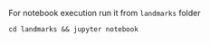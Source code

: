 For notebook execution run it from `landmarks` folder

```shell
cd landmarks && jupyter notebook
```